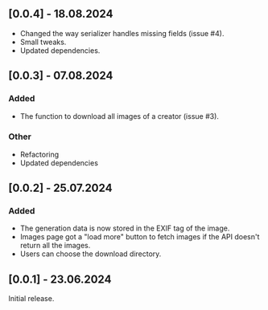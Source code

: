 ## [0.0.4] - 18.08.2024
- Changed the way serializer handles missing fields (issue #4).
- Small tweaks.
- Updated dependencies.

## [0.0.3] - 07.08.2024
### Added
- The function to download all images of a creator (issue #3).
### Other
- Refactoring
- Updated dependencies

## [0.0.2] - 25.07.2024
### Added
- The generation data is now stored in the EXIF tag of the image.
- Images page got a "load more" button to fetch images if the API doesn't return all the images.
- Users can choose the download directory.
## [0.0.1] - 23.06.2024
Initial release.

